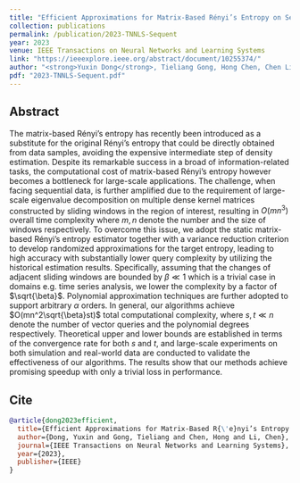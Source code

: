 ```yaml
---
title: "Efficient Approximations for Matrix-Based Rényi’s Entropy on Sequential Data"
collection: publications
permalink: /publication/2023-TNNLS-Sequent
year: 2023
venue: IEEE Transactions on Neural Networks and Learning Systems
link: "https://ieeexplore.ieee.org/abstract/document/10255374/"
author: "<strong>Yuxin Dong</strong>, Tieliang Gong, Hong Chen, Chen Li"
pdf: "2023-TNNLS-Sequent.pdf"
---
```


## Abstract

The matrix-based Rényi’s entropy has recently been introduced as a substitute for the original Rényi’s entropy that could be directly obtained from data samples, avoiding the expensive intermediate step of density estimation. Despite its remarkable success in a broad of information-related tasks, the computational cost of matrix-based Rényi’s entropy however becomes a bottleneck for large-scale applications. The challenge, when facing sequential data, is further amplified due to the requirement of large-scale eigenvalue decomposition on multiple dense kernel matrices constructed by sliding windows in the region of interest, resulting in $O(mn^3)$ overall time complexity where $m, n$ denote the number and the size of windows respectively. To overcome this issue, we adopt the static matrix-based Rényi’s entropy estimator together with a variance reduction criterion to develop randomized approximations for the target entropy, leading to high accuracy with substantially lower query complexity by utilizing the historical estimation results. Specifically, assuming that the changes of adjacent sliding windows are bounded by $\beta \ll 1$ which is a trivial case in domains e.g. time series analysis, we lower the complexity by a factor of $\sqrt{\beta}$. Polynomial approximation techniques are further adopted to support arbitrary $\alpha$ orders. In general, our algorithms achieve $O(mn^2\sqrt{\beta}st)$ total computational complexity, where $s, t \ll n$ denote the number of vector queries and the polynomial degrees respectively. Theoretical upper and lower bounds are established in terms of the convergence rate for both $s$ and $t$, and large-scale experiments on both simulation and real-world data are conducted to validate the effectiveness of our algorithms. The results show that our methods achieve promising speedup with only a trivial loss in performance.

## Cite

```bibtex
@article{dong2023efficient,
  title={Efficient Approximations for Matrix-Based R{\'e}nyi’s Entropy on Sequential Data},
  author={Dong, Yuxin and Gong, Tieliang and Chen, Hong and Li, Chen},
  journal={IEEE Transactions on Neural Networks and Learning Systems},
  year={2023},
  publisher={IEEE}
}
```
